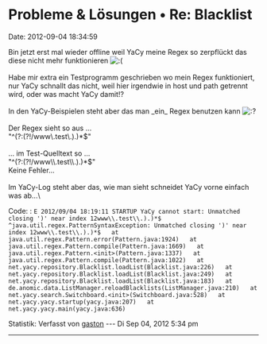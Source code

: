 Probleme & Lösungen • Re: Blacklist
===================================

Date: 2012-09-04 18:34:59

Bin jetzt erst mal wieder offline weil YaCy meine Regex so zerpflückt
das diese nicht mehr funktionieren
![:(](http://forum.yacy-websuche.de/images/smilies/icon_e_sad.gif "Sad")\
\
Habe mir extra ein Testprogramm geschrieben wo mein Regex funktioniert,
nur YaCy schnallt das nicht, weil hier irgendwie in host und path
getrennt wird, oder was macht YaCy damit!?\
\
In den YaCy-Beispielen steht aber das man \_ein\_ Regex benutzen kann
![:?](http://forum.yacy-websuche.de/images/smilies/icon_e_confused.gif "Confused")\
\
Der Regex sieht so aus \...\
\"\^(?:(?!/www\\.test\\.).)\*\$\"\
\
\... im Test-Quelltext so \...\
\"\^(?:(?!/www\\\\.test\\\\.).)\*\$\"\
Keine Fehler\...\
\
Im YaCy-Log steht aber das, wie man sieht schneidet YaCy vorne einfach
was ab\...\

Code: 
:   `E 2012/09/04 18:19:11 STARTUP YaCy cannot start: Unmatched closing ')' near index 12www\\.test\\.).)*$            ^java.util.regex.PatternSyntaxException: Unmatched closing ')' near index 12www\\.test\\.).)*$   at java.util.regex.Pattern.error(Pattern.java:1924)   at java.util.regex.Pattern.compile(Pattern.java:1669)   at java.util.regex.Pattern.<init>(Pattern.java:1337)   at java.util.regex.Pattern.compile(Pattern.java:1022)   at net.yacy.repository.Blacklist.loadList(Blacklist.java:226)   at net.yacy.repository.Blacklist.loadList(Blacklist.java:249)   at net.yacy.repository.Blacklist.loadList(Blacklist.java:183)   at de.anomic.data.ListManager.reloadBlacklists(ListManager.java:210)   at net.yacy.search.Switchboard.<init>(Switchboard.java:528)   at net.yacy.yacy.startup(yacy.java:207)   at net.yacy.yacy.main(yacy.java:636)`

Statistik: Verfasst von
[gaston](http://forum.yacy-websuche.de/memberlist.php?mode=viewprofile&u=918)
--- Di Sep 04, 2012 5:34 pm

------------------------------------------------------------------------
